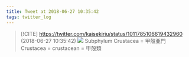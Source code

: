 ```yaml
---
title: Tweet at 2018-06-27 10:35:42
tags: twitter_log
---
```


> [!CITE] https://twitter.com/kaisekiriu/status/1011785106619432960 (2018-06-27 10:35:42)
> ![](https://twitter.com/kaisekiriu/status/1011785106619432960)
> Subphylum Crustacea = 甲殻亜門
> Crustacea = crustacean = 甲殻類
